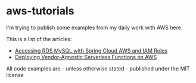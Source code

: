 aws-tutorials
==============================
I'm trying to publish some examples from my daily work with AWS here.

This is a list of the articles:
* [Accessing RDS MySQL with Spring Cloud AWS and IAM Roles](https://masteringaws.blogspot.com/2018/11/accessing-rds-mysql-with-spring-cloud.html)
* [Deploying Vendor-Agnostic Serverless Functions on AWS](https://masteringaws.blogspot.com/2019/01/spring-cloud-function-aws.html)

All code examples are - unless otherwise stated - published under the MIT license